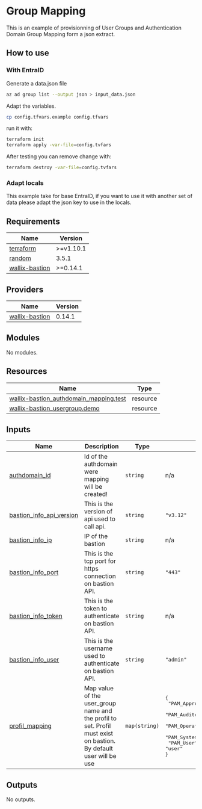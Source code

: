 <!-- markdownlint-disable MD033 -->
# Group Mapping

This is an example of provisionning of User Groups and Authentication Domain Group Mapping form a json extract.

## How to use

### With EntraID

Generate a data.json file

```bash
az ad group list --output json > input_data.json
```

Adapt the variables.

```bash
cp config.tfvars.example config.tfvars
```

run it with:

```bash
terraform init
terraform apply -var-file=config.tvfars
```

After testing you can remove change with:

```bash
terraform destroy -var-file=config.tvfars
```

### Adapt locals

This example take for base EntraID, if you want to use it with another set of data please adapt the json key to use in the locals.

<!-- BEGIN_TF_DOCS -->
## Requirements

| Name | Version |
|------|---------|
| <a name="requirement_terraform"></a> [terraform](#requirement\_terraform) | >=v1.10.1 |
| <a name="requirement_random"></a> [random](#requirement\_random) | 3.5.1 |
| <a name="requirement_wallix-bastion"></a> [wallix-bastion](#requirement\_wallix-bastion) | >=0.14.1 |

## Providers

| Name | Version |
|------|---------|
| <a name="provider_wallix-bastion"></a> [wallix-bastion](#provider\_wallix-bastion) | 0.14.1 |

## Modules

No modules.

## Resources

| Name | Type |
|------|------|
| [wallix-bastion_authdomain_mapping.test](https://registry.terraform.io/providers/wallix/wallix-bastion/latest/docs/resources/authdomain_mapping) | resource |
| [wallix-bastion_usergroup.demo](https://registry.terraform.io/providers/wallix/wallix-bastion/latest/docs/resources/usergroup) | resource |

## Inputs

| Name | Description | Type | Default | Required |
|------|-------------|------|---------|:--------:|
| <a name="input_authdomain_id"></a> [authdomain\_id](#input\_authdomain\_id) | Id of the authdomain were mapping will be created! | `string` | n/a | yes |
| <a name="input_bastion_info_api_version"></a> [bastion\_info\_api\_version](#input\_bastion\_info\_api\_version) | This is the version of api used to call api. | `string` | `"v3.12"` | no |
| <a name="input_bastion_info_ip"></a> [bastion\_info\_ip](#input\_bastion\_info\_ip) | IP of the bastion | `string` | n/a | yes |
| <a name="input_bastion_info_port"></a> [bastion\_info\_port](#input\_bastion\_info\_port) | This is the tcp port for https connection on bastion API. | `string` | `"443"` | no |
| <a name="input_bastion_info_token"></a> [bastion\_info\_token](#input\_bastion\_info\_token) | This is the token to authenticate on bastion API. | `string` | n/a | yes |
| <a name="input_bastion_info_user"></a> [bastion\_info\_user](#input\_bastion\_info\_user) | This is the username used to authenticate on bastion API. | `string` | `"admin"` | no |
| <a name="input_profil_mapping"></a> [profil\_mapping](#input\_profil\_mapping) | Map value of the user\_group name and the profil to set. Profil must exist on bastion. By default user will be use | `map(string)` | <pre>{<br/>  "PAM_Approver_EntraID_Group": "approver",<br/>  "PAM_Auditor_EntraIDGroup": "product_administrator",<br/>  "PAM_Operation_Administrator": "operation_administrator",<br/>  "PAM_System_Administrator": "system_administrator",<br/>  "PAM_User": "user"<br/>}</pre> | no |

## Outputs

No outputs.
<!-- END_TF_DOCS -->